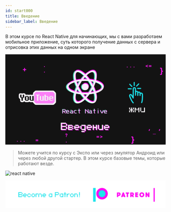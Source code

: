 ```yaml
---
id: start000
title: Введение
sidebar_label: Введение
---
```


В этом курсе по React Native для начинающих, мы с вами разработаем мобильное приложение, суть которого получение данных с сервера и отрисовка этих данных на одном экране

[![IMAGE ALT TEXT HERE](/img/start/00.gif)](https://youtu.be/tz_pOxQFcdo)

> Можете учится по курсу с Экспо или через эмулятор Андроид или через любой другой стартер. В этом курсе базовые темы, которые работают везде.

![react native](https://miro.medium.com/max/2000/1*eIYvYBkRv83m42yxn8Ljwg.gif)

[![Become a Patron!](/img/logo/patreon.png)](https://www.patreon.com/bePatron?u=31769291)
